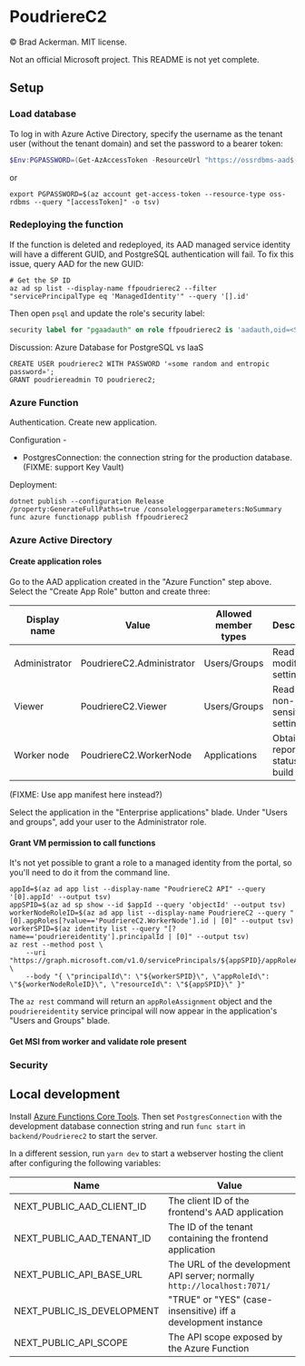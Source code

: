 # PoudriereC2

&copy; Brad Ackerman. MIT license.

Not an official Microsoft project. This README is not yet complete.

## Setup

### Load database

To log in with Azure Active Directory, specify the username as the tenant user (without the tenant domain) and set the password to a bearer token:

```powershell
$Env:PGPASSWORD=(Get-AzAccessToken -ResourceUrl "https://ossrdbms-aad$((Get-AzContext).Environment.SqlDatabaseDnsSuffix)").Token
```

or

```shell
export PGPASSWORD=$(az account get-access-token --resource-type oss-rdbms --query "[accessToken]" -o tsv)
```

### Redeploying the function

If the function is deleted and redeployed, its AAD managed service identity
will have a different GUID, and PostgreSQL authentication will fail. To fix
this issue, query AAD for the new GUID:

```shell
# Get the SP ID
az ad sp list --display-name ffpoudrierec2 --filter "servicePrincipalType eq 'ManagedIdentity'" --query '[].id'
```

Then open `psql` and update the role's security label:

```sql
security label for "pgaadauth" on role ffpoudrierec2 is 'aadauth,oid=<SP-GUID-goes-here>,type=service';
```

Discussion: Azure Database for PostgreSQL vs IaaS

```postgresql
CREATE USER poudrierec2 WITH PASSWORD '«some random and entropic password»';
GRANT poudriereadmin TO poudrierec2;
```

### Azure Function

Authentication. Create new application.

Configuration -

* PostgresConnection: the connection string for the production database. (FIXME: support Key Vault)

Deployment:

```shell
dotnet publish --configuration Release /property:GenerateFullPaths=true /consoleloggerparameters:NoSummary 
func azure functionapp publish ffpoudrierec2
```

### Azure Active Directory

#### Create application roles

Go to the AAD application created in the "Azure Function" step above. Select the
"Create App Role" button and create three:

| Display name | Value | Allowed member types | Description |
| --- | --- | --- | --- |
| Administrator | PoudriereC2.Administrator | Users/Groups | Read and modify all settings. |
| Viewer | PoudriereC2.Viewer | Users/Groups | Read all non-sensitive settings. |
| Worker node | PoudriereC2.WorkerNode | Applications | Obtain and report status of build jobs. |

(FIXME: Use app manifest here instead?)

Select the application in the "Enterprise applications" blade. Under "Users and groups",
add your user to the Administrator role.

#### Grant VM permission to call functions

It's not yet possible to grant a role to a managed identity from the portal, so
you'll need to do it from the command line.

```shell
appId=$(az ad app list --display-name "PoudriereC2 API" --query '[0].appId' --output tsv)
appSPID=$(az ad sp show --id $appId --query 'objectId' --output tsv)
workerNodeRoleID=$(az ad app list --display-name PoudriereC2 --query "[0].appRoles[?value=='PoudriereC2.WorkerNode'].id | [0]" --output tsv)
workerSPID=$(az identity list --query "[?name=='poudriereidentity'].principalId | [0]" --output tsv)
az rest --method post \
    --uri "https://graph.microsoft.com/v1.0/servicePrincipals/${appSPID}/appRoleAssignedTo" \
    --body "{ \"principalId\": \"${workerSPID}\", \"appRoleId\": \"${workerNodeRoleID}\", \"resourceId\": \"${appSPID}\" }"
```

The `az rest` command will return an `appRoleAssignment` object and the `poudriereidentity`
service principal will now appear in the application's "Users and Groups" blade.

#### Get MSI from worker and validate role present

### Security

## Local development

Install [Azure Functions Core Tools][afct]. Then set `PostgresConnection` with
the development database connection string and run `func start` in `backend/Poudrierec2`
to start the server.

In a different session, run `yarn dev` to start a webserver hosting the client
after configuring the following variables:

| Name | Value |
| ---- | ----- |
| NEXT_PUBLIC_AAD_CLIENT_ID | The client ID of the frontend's AAD application |
| NEXT_PUBLIC_AAD_TENANT_ID | The ID of the tenant containing the frontend application |
| NEXT_PUBLIC_API_BASE_URL | The URL of the development API server; normally `http://localhost:7071/` |
| NEXT_PUBLIC_IS_DEVELOPMENT | "TRUE" or "YES" (case-insensitive) iff a development instance |
| NEXT_PUBLIC_API_SCOPE | The API scope exposed by the Azure Function |

[afct]: https://learn.microsoft.com/en-us/azure/azure-functions/functions-run-local#install-the-azure-functions-core-tools
